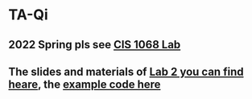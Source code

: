 # TA-Qi

## 2022 Spring pls see [CIS 1068 Lab](https://github.com/edzq/TA-Qi/blob/main/CIS%201068%20Lab.md)

## The slides and materials of [Lab 2 you can find heare](lab2.md), the [example code here](lab2-ExampleCode)
